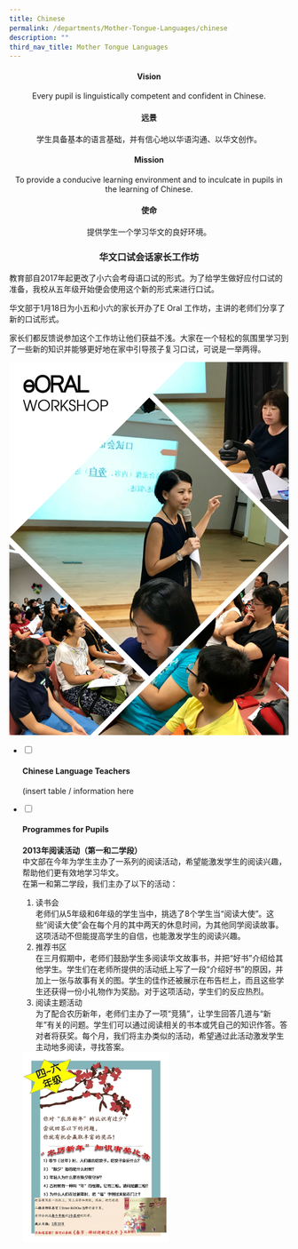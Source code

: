 ```yaml
---
title: Chinese
permalink: /departments/Mother-Tongue-Languages/chinese
description: ""
third_nav_title: Mother Tongue Languages
---
```

<center><h4>Vision</h4>Every pupil is linguistically competent and confident in Chinese.</center>

<center><h4>远景</h4>学生具备基本的语言基础，并有信心地以华语沟通、以华文创作。</center>


<center><h4>Mission</h4>To provide a conducive learning environment and to inculcate in pupils in the learning of Chinese.</center>

<center><h4>使命</h4>提供学生一个学习华文的良好环境。</center>

<h3><center>华文口试会话家长工作坊</center></h3>

教育部自2017年起更改了小六会考母语口试的形式。为了给学生做好应付口试的准备，我校从五年级开始便会使用这个新的形式来进行口试。

华文部于1月18日为小五和小六的家长开办了E Oral 工作坊，主讲的老师们分享了新的口试形式。

家长们都反馈说参加这个工作坊让他们获益不浅。大家在一个轻松的氛围里学习到了一些新的知识并能够更好地在家中引导孩子复习口试，可说是一举两得。

![](/images/eORAL.jpeg)



<ul class="jekyllcodex_accordion">
  <li>
    <input type="checkbox" id="accordion1">
		<label for="accordion1"><h4>Chinese Language Teachers</h4></label>
    <div>
			<p>(insert table / information here</p>
		</div>
	</li>
	<li>
		<input type="checkbox" id="accordion2">
		<label for="accordion2"><h4>Programmes for Pupils</h4></label>
		<div>
			<p><strong>2013年阅读活动（第一和二学段）</strong><br>中文部在今年为学生主办了一系列的阅读活动，希望能激发学生的阅读兴趣，帮助他们更有效地学习华文。<br>在第一和第二学段，我们主办了以下的活动：</p>
			<ol>
				<li>读书会<br>老师们从5年级和6年级的学生当中，挑选了8个学生当“阅读大使”。这些“阅读大使”会在每个月的其中两天的休息时间，为其他同学阅读故事。这项活动不但能提高学生的自信，也能激发学生的阅读兴趣。</li>
				<li>推荐书区<br>
					在三月假期中，老师们鼓励学生多阅读华文故事书，并把“好书”介绍给其他学生。学生们在老师所提供的活动纸上写了一段“介绍好书”的原因，并加上一张与故事有关的图。学生的佳作还被展示在布告栏上，而且这些学生还获得一份小礼物作为奖励。对于这项活动，学生们的反应热烈。</li>
				<li>阅读主题活动<br>为了配合农历新年，老师们主办了一项“竞猜”，让学生回答几道与“新年”有关的问题。学生们可以通过阅读相关的书本或凭自己的知识作答。答对者将获奖。每个月，我们将主办类似的活动，希望通过此活动激发学生主动地多阅读，寻找答案。</li>
			</ol>
			<img src="/images/chineseprog.jpeg" 
     style="width:55%">
